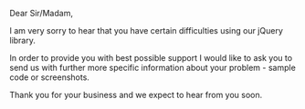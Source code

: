 Dear Sir/Madam,

I am very sorry to hear that you have certain difficulties using our jQuery library.

In order to provide you with best possible support I would like to ask you to send us with further more specific information about your problem - sample code or screenshots.

Thank you for your business and we expect to hear from you soon.
